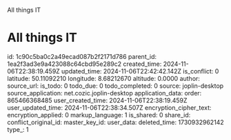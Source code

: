 All things IT

# All things IT

id: 1c90c5ba0c2a49ecad087b2f2171d786
parent_id: 1ea2f3ad3e9a423088c64cbd95e289c2
created_time: 2024-11-06T22:38:19.459Z
updated_time: 2024-11-06T22:42:42.142Z
is_conflict: 0
latitude: 50.11092210
longitude: 8.68212670
altitude: 0.0000
author: 
source_url: 
is_todo: 0
todo_due: 0
todo_completed: 0
source: joplin-desktop
source_application: net.cozic.joplin-desktop
application_data: 
order: 865466368485
user_created_time: 2024-11-06T22:38:19.459Z
user_updated_time: 2024-11-06T22:38:34.507Z
encryption_cipher_text: 
encryption_applied: 0
markup_language: 1
is_shared: 0
share_id: 
conflict_original_id: 
master_key_id: 
user_data: 
deleted_time: 1730932962142
type_: 1